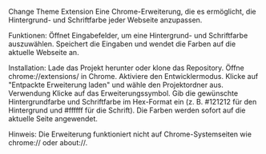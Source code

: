 Change Theme Extension
Eine Chrome-Erweiterung, die es ermöglicht, die Hintergrund- und Schriftfarbe jeder Webseite anzupassen.

Funktionen:
Öffnet Eingabefelder, um eine Hintergrund- und Schriftfarbe auszuwählen.
Speichert die Eingaben und wendet die Farben auf die aktuelle Webseite an.


Installation:
Lade das Projekt herunter oder klone das Repository.
Öffne chrome://extensions/ in Chrome.
Aktiviere den Entwicklermodus.
Klicke auf "Entpackte Erweiterung laden" und wähle den Projektordner aus.
Verwendung
Klicke auf das Erweiterungssymbol.
Gib die gewünschte Hintergrundfarbe und Schriftfarbe im Hex-Format ein (z. B. #121212 für den Hintergrund und #ffffff für die Schrift).
Die Farben werden sofort auf die aktuelle Seite angewendet.


Hinweis:
Die Erweiterung funktioniert nicht auf Chrome-Systemseiten wie chrome:// oder about://.
